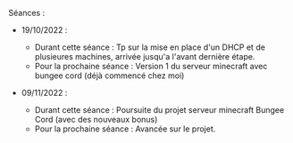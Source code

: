 Séances :
- 19/10/2022 :
   * Durant cette séance :
   Tp sur la mise en place d'un DHCP et de plusieures machines, arrivée jusqu'a l'avant dernière étape.
   * Pour la prochaine séance :
   Version 1 du serveur minecraft avec bungee cord (déjà commencé chez moi)
   
 - 09/11/2022 :
    * Durant cette séance :
    Poursuite du projet serveur minecraft Bungee Cord (avec des nouveaux bonus)
    * Pour la prochaine séance :
    Avancée sur le projet.
